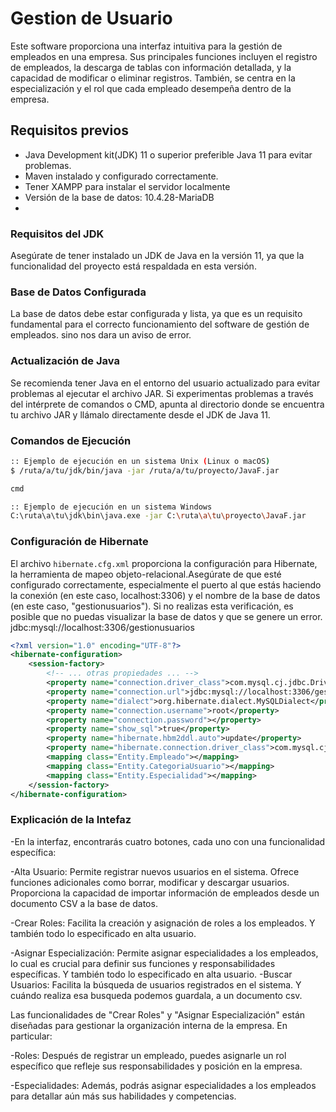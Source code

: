 # Gestion de Usuario

Este software proporciona una interfaz intuitiva para la gestión de empleados en una empresa. Sus principales funciones incluyen el registro de empleados, la descarga de tablas con información detallada, y la capacidad de modificar o eliminar registros. También, se centra en la especialización y el rol que cada empleado desempeña dentro de la empresa.

## Requisitos previos

- Java Development kit(JDK) 11 o superior preferible Java 11 para evitar problemas.
- Maven instalado y configurado correctamente.
- Tener XAMPP para instalar el servidor localmente
- Versión de la base de datos: 10.4.28-MariaDB 
- 

### Requisitos del JDK

Asegúrate de tener instalado un JDK de Java en la versión 11, ya que la funcionalidad del proyecto está respaldada en esta versión.

### Base de Datos Configurada

La base de datos debe estar configurada y lista, ya que es un requisito fundamental para el correcto funcionamiento del software de gestión de empleados.
sino nos dara un aviso de error.

### Actualización de Java

Se recomienda tener Java en el entorno del usuario actualizado para evitar problemas al ejecutar el archivo JAR. Si experimentas problemas a través del intérprete de comandos o CMD, apunta al directorio donde se encuentra tu archivo JAR y llámalo directamente desde el JDK de Java 11.

### Comandos de Ejecución

```bash
:: Ejemplo de ejecución en un sistema Unix (Linux o macOS)
$ /ruta/a/tu/jdk/bin/java -jar /ruta/a/tu/proyecto/JavaF.jar

cmd

:: Ejemplo de ejecución en un sistema Windows
C:\ruta\a\tu\jdk\bin\java.exe -jar C:\ruta\a\tu\proyecto\JavaF.jar
```
### Configuración de Hibernate

El archivo `hibernate.cfg.xml` proporciona la configuración para Hibernate, la herramienta de mapeo objeto-relacional.Asegúrate de que esté configurado correctamente, especialmente el puerto al que estás haciendo la conexión (en este caso, localhost:3306) y el nombre de la base de datos (en este caso, "gestionusuarios"). Si no realizas esta verificación, es posible que no puedas visualizar la base de datos y que se genere un error.
<property name="connection.url">jdbc:mysql://localhost:3306/gestionusuarios</property>

```xml
<?xml version="1.0" encoding="UTF-8"?>
<hibernate-configuration>
    <session-factory>
        <!-- ... otras propiedades ... -->
        <property name="connection.driver_class">com.mysql.cj.jdbc.Driver</property>
        <property name="connection.url">jdbc:mysql://localhost:3306/gestionusuarios</property>
        <property name="dialect">org.hibernate.dialect.MySQLDialect</property>
        <property name="connection.username">root</property>
        <property name="connection.password"></property>
        <property name="show_sql">true</property>
        <property name="hibernate.hbm2ddl.auto">update</property>
        <property name="hibernate.connection.driver_class">com.mysql.cj.jdbc.Driver</property>
        <mapping class="Entity.Empleado"></mapping>
        <mapping class="Entity.CategoriaUsuario"></mapping>
        <mapping class="Entity.Especialidad"></mapping>
    </session-factory>
</hibernate-configuration>
```
### Explicación de la Intefaz

-En la interfaz, encontrarás cuatro botones, cada uno con una funcionalidad específica:

-Alta Usuario:
    Permite registrar nuevos usuarios en el sistema.
    Ofrece funciones adicionales como borrar, modificar y descargar usuarios.
    Proporciona la capacidad de importar información de empleados desde un documento CSV a la base de datos.

-Crear Roles:
        Facilita la creación y asignación de roles a los empleados.
        Y también todo lo especificado en alta usuario.

-Asignar Especialización:
        Permite asignar especialidades a los empleados, lo cual es crucial para definir sus funciones y responsabilidades específicas.
        Y también todo lo especificado en alta usuario.
-Buscar Usuarios:
        Facilita la búsqueda de usuarios registrados en el sistema.
        Y cuándo realiza esa busqueda podemos guardala, a un documento csv.

Las funcionalidades de "Crear Roles" y "Asignar Especialización" están diseñadas para gestionar la organización interna de la empresa. En particular:

-Roles:
        Después de registrar un empleado, puedes asignarle un rol específico que refleje sus responsabilidades y posición en la empresa.

-Especialidades:
        Además, podrás asignar especialidades a los empleados para detallar aún más sus habilidades y competencias.

